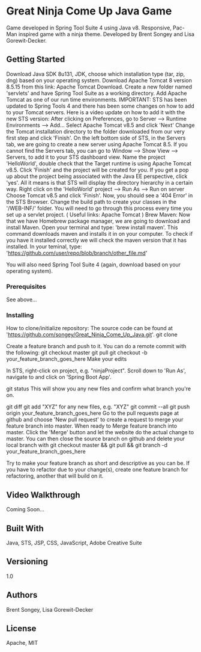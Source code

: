 # Great Ninja Come Up Java Game
Game developed in Spring Tool Suite 4 using Java v8. Responsive, Pac-Man inspired game with a ninja theme.
Developed by Brent Songey and Lisa Gorewit-Decker. 

## Getting Started
Download Java SDK 8u131, JDK, choose which installation type (tar, zip, dng) based on your operating system. 
Download Apache Tomcat 8 version 8.5.15 from this link: Apache Tomcat Download.
Create a new folder named 'servlets' and have Spring Tool Suite as a working directory.
Add Apache Tomcat as one of our run time environments.
IMPORTANT: STS has been updated to Spring Tools 4 and there has been some changes on how to add to your Tomcat servers. Here is a video update on how to add it with the new STS version:
After clicking on Preferences, go to Server --> Runtime Environments --> Add...
Select Apache Tomcat v8.5 and click 'Next'
Change the Tomcat installation directory to the folder downloaded from our very first step and click 'Finish'.
On the left bottom side of STS, in the Servers tab, we are going to create a new server using Apache Tomcat 8.5. If you cannot find the Servers tab, you can go to Window --> Show View --> Servers, to add it to your STS dashboard view. 
Name the project 'HelloWorld', double check that the Target runtime is using Apache Tomcat v8.5. Click 'Finish' and the project will be created for you. If you get a pop up about the project being associated with the Java EE perspective, click 'yes'. All it means is that STS will display the directory hierarchy in a certain way. 
Right click on the 'HelloWorld' project --> Run As --> Run on server
Choose Tomcat v8.5 and click 'Finish'. Now, you should see a '404 Error' in the STS Browser.
Change the build path to create your classes in the '/WEB-INF/' folder.
You  will need to go through this process every time you set up a servlet project. 
( Useful links: Apache Tomcat )
Brew Maven: Now that we have Homebrew package manager, we are going to download and install Maven. 
Open your terminal and type: 'brew install maven'.
This command downloads maven and installs it in on your computer. To check if you have it installed correctly we will check the maven version that it has installed. 
In your teminal, type: 'https://github.com/user/repo/blob/branch/other_file.md'
 
You will also need Spring Tool Suite 4 (again, download based on your operating system).

### Prerequisites
See above...

### Installing
How to clone/initialize repository:
The source code can be found at 'https://github.com/songey/Great_Ninja_Come_Up_Java.git'.
git clone

Create a feature branch and push to it. You can do a remote commit with the following:
git checkout master
git pull
git checkout -b your_feature_branch_goes_here
Make your edits

In STS, right-click on project, e.g. "ninjaProject". Scroll down to 'Run As', navigate to and click on 'Spring Boot App'.

git status
This will show you any new files and confirm what branch you're on.

git diff
git add "XYZ" for any new files, e.g. "XYZ"
git commit --all
git push origin your_feature_branch_goes_here
Go to the pull requests page at github and choose 'New pull request' to create a request to merge your feature branch into master.
When ready to Merge feature branch into master. Click the 'Merge' button and let the website do the actual change to master. You can then close the source branch on github and delete your local branch with git checkout master && git pull && git branch -d your_feature_branch_goes_here

Try to make your feature branch as short and descriptive as you can be. If you have to refactor due to your change(s), create one feature branch for refactoring, another that will build on it.

## Video Walkthrough
Coming Soon...

## Built With
Java, STS, JSP, CSS, JavaScript, Adobe Creative Suite

## Versioning 
1.0

## Authors
Brent Songey, Lisa Gorewit-Decker

## License
Apache, MIT
